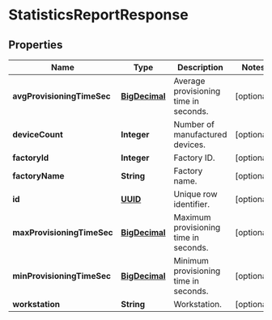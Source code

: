 
# StatisticsReportResponse

## Properties
Name | Type | Description | Notes
------------ | ------------- | ------------- | -------------
**avgProvisioningTimeSec** | [**BigDecimal**](BigDecimal.md) | Average provisioning time in seconds. |  [optional]
**deviceCount** | **Integer** | Number of manufactured devices. |  [optional]
**factoryId** | **Integer** | Factory ID. |  [optional]
**factoryName** | **String** | Factory name. |  [optional]
**id** | [**UUID**](UUID.md) | Unique row identifier. |  [optional]
**maxProvisioningTimeSec** | [**BigDecimal**](BigDecimal.md) | Maximum provisioning time in seconds. |  [optional]
**minProvisioningTimeSec** | [**BigDecimal**](BigDecimal.md) | Minimum provisioning time in seconds. |  [optional]
**workstation** | **String** | Workstation. |  [optional]



